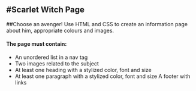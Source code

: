 #Scarlet Witch Page
--
##Choose an avenger! Use HTML and CSS to create an information page about him, appropriate colours and images.

#### The page must contain:
* An unordered list in a nav tag
* Two images related to the subject
* At least one heading with a stylized color, font and size
* At least one paragraph with a stylized color, font and size
 A footer with links
